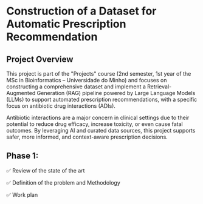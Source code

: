 # Construction of a Dataset for Automatic Prescription Recommendation

## Project Overview
This project is part of the "Projects" course (2nd semester, 1st year of the MSc in Bioinformatics – Universidade do Minho) and focuses on constructing a comprehensive dataset and implement a Retrieval-Augmented Generation (RAG) pipeline powered by Large Language Models (LLMs) to support automated prescription recommendations, with a specific focus on antibiotic drug interactions (ADIs).

Antibiotic interactions are a major concern in clinical settings due to their potential to reduce drug efficacy, increase toxicity, or even cause fatal outcomes. By leveraging AI and curated data sources, this project supports safer, more informed, and context-aware prescription decisions.

## Phase 1:

✅ Review of the state of the art

✅ Definition of the problem and Methodology

✅ Work plan
